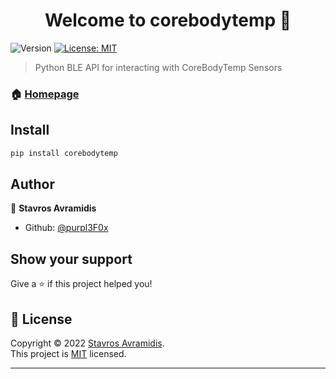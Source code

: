 <h1 align="center">Welcome to corebodytemp 👋</h1>
<p>
  <img alt="Version" src="https://img.shields.io/badge/version-0.1.1-blue.svg?cacheSeconds=2592000" />
  <a href="https://github.com/purpl3F0x/corebodytemp/blob/master/LICENSE.txt" target="_blank">
    <img alt="License: MIT" src="https://img.shields.io/badge/License-MIT-yellow.svg" />
  </a>
</p>

> Python BLE API for interacting with CoreBodyTemp Sensors

### 🏠 [Homepage](https://github.com/purpl3F0x/corebodytemp)

## Install

```sh
pip install corebodytemp
```

## Author

👤 **Stavros Avramidis**

* Github: [@purpl3F0x](https://github.com/purpl3F0x)

## Show your support

Give a ⭐️ if this project helped you!

## 📝 License

Copyright © 2022 [Stavros Avramidis](https://github.com/purpl3F0x).<br />
This project is [MIT](https://github.com/purpl3F0x/corebodytemp/blob/master/LICENSE.txt) licensed.

***
